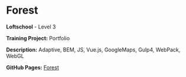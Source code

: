# Forest

**Loftschool** - Level 3

**Training Project:** Portfolio

**Description:** Adaptive, BEM, JS, Vue.js, GoogleMaps, Gulp4, WebPack, WebGL

**GitHub Pages:** [Forest](https://homeworklftscl.github.io/portfolio/)
